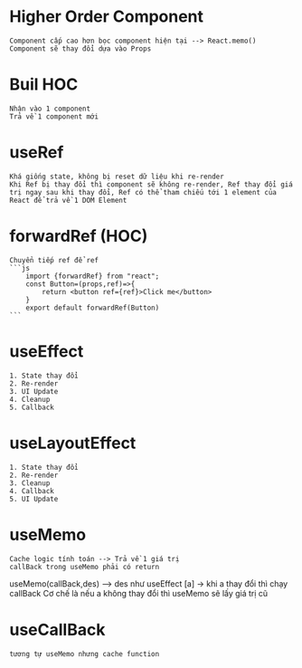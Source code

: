 # Higher Order Component

    Component cấp cao hơn bọc component hiện tại --> React.memo()
    Component sẽ thay đổi dựa vào Props

# Buil HOC

    Nhận vào 1 component
    Trả về 1 component mới

# useRef

    Khá giống state, không bị reset dữ liệu khi re-render
    Khi Ref bị thay đổi thì component sẽ không re-render, Ref thay đổi giá trị ngay sau khi thay đổi, Ref có thể tham chiếu tới 1 element của React để trả về 1 DOM Element

# forwardRef (HOC)

    Chuyển tiếp ref để ref
    ```js
        import {forwardRef} from "react";
        const Button=(props,ref)=>{
            return <button ref={ref}>Click me</button>
        }
        export default forwardRef(Button)
    ```

# useEffect

    1. State thay đổi
    2. Re-render
    3. UI Update
    4. Cleanup
    5. Callback

# useLayoutEffect

    1. State thay đổi
    2. Re-render
    3. Cleanup
    4. Callback
    5. UI Update

# useMemo

    Cache logic tính toán --> Trả về 1 giá trị
    callBack trong useMemo phải có return

useMemo(callBack,des) --> des như useEffect [a] -> khi a thay đổi thì chạy callBack
Cơ chế là nếu a không thay đổi thì useMemo sẽ lấy giá trị cũ

# useCallBack

    tương tự useMemo nhưng cache function
